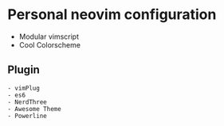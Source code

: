 # Personal neovim configuration


  - Modular vimscript
  - Cool Colorscheme

## Plugin

	- vimPlug
	- es6
	- NerdThree
	- Awesome Theme
	- Powerline
